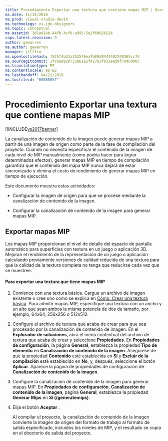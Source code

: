 ```yaml
---
title: Procedimiento Exportar una textura que contiene mapas MIP | Documentos de Microsoft
ms.date: 11/15/2016
ms.prod: visual-studio-dev14
ms.technology: vs-ide-designers
ms.topic: conceptual
ms.assetid: 3d1ad14b-44fb-4cf0-a995-5e2f60026524
caps.latest.revision: 9
author: gewarren
ms.author: gewarren
manager: jillfra
ms.openlocfilehash: f525f4b31a3535f6ea7b89d0443402240365cc7d
ms.sourcegitcommit: 1fc6ee928733e61a1f42782f832ead9f7946d00c
ms.translationtype: MT
ms.contentlocale: es-ES
ms.lasthandoff: 04/22/2019
ms.locfileid: "60088657"
---
```

# <a name="how-to-export-a-texture-that-contains-mipmaps"></a>Procedimiento Exportar una textura que contiene mapas MIP
[!INCLUDE[vs2017banner](../includes/vs2017banner.md)]

La canalización de contenido de la imagen puede generar mapas MIP a partir de una imagen de origen como parte de la fase de compilación del proyecto. Cuando no necesita especificar el contenido de la imagen de cada nivel de MIP manualmente (como podría hacer para lograr determinados efectos), generar mapas MIP en tiempo de compilación garantiza que el contenido del mapa MIP nunca dejará de estar sincronizado y elimina el costo de rendimiento de generar mapas MIP en tiempo de ejecución.  
  
 Este documento muestra estas actividades:  
  
- Configurar la imagen de origen para que se procese mediante la canalización de contenido de la imagen.  
  
- Configurar la canalización de contenido de la imagen para generar mapas MIP.  
  
## <a name="exporting-mipmaps"></a>Exportar mapas MIP  
 Los mapas MIP proporcionan el nivel de detalle del espacio de pantalla automático para superficies con textura en un juego o aplicación 3D. Mejoran el rendimiento de la representación de un juego o aplicación calculando previamente versiones de calidad reducida de una textura para que la calidad de la textura completa no tenga que reducirse cada vez que se muestree.  
  
#### <a name="to-export-a-texture-that-has-mipmaps"></a>Para exportar una textura que tiene mapas MIP  
  
1. Comience con una textura básica. Cargue un archivo de imagen existente o cree uno como se explica en [Cómo: Crear una textura básica](../designers/how-to-create-a-basic-texture.md). Para admitir mapas MIP, especifique una textura con un ancho y un alto que sean ambos la misma potencia de dos de tamaño, por ejemplo, 64x64, 256x256 o 512x512.  
  
2. Configure el archivo de textura que acaba de crear para que sea procesado por la canalización de contenido de imagen. En el **Explorador de soluciones**, abra el menú contextual del archivo de textura que acaba de crear y seleccione **Propiedades**. En **Propiedades de configuración**, la página **General**, establezca la propiedad **Tipo de elemento** en **Canalización de contenido de la imagen**. Asegúrese de que la propiedad **Contenido** esté establecida en **Sí** y **Excluir de la compilación** esté establecido en **No**, y, después, seleccione el botón **Aplicar**. Aparece la página de propiedades de configuración de **Canalización de contenido de la imagen**.  
  
3. Configure la canalización de contenido de la imagen para generar mapas MIP. En **Propiedades de configuración**, **Canalización de contenido de la imagen**, página **General**, establezca la propiedad **Generar Mips** en **Sí (/generatemips)**.  
  
4. Elija el botón **Aceptar** .  
  
   Al compilar el proyecto, la canalización de contenido de la imagen convierte la imagen de origen del formato de trabajo al formato de salida especificado, incluidos los niveles de MIP, y el resultado se copia en el directorio de salida del proyecto.
